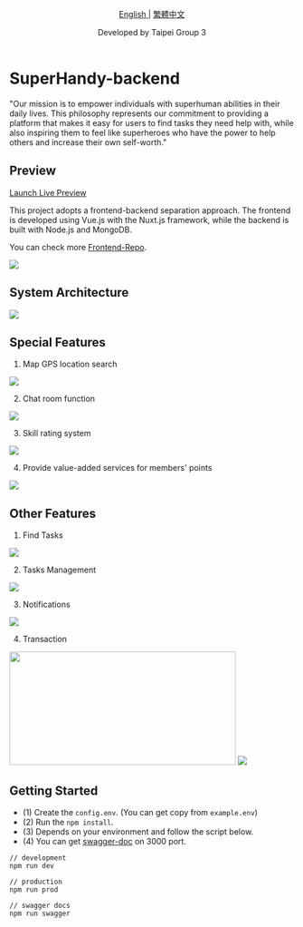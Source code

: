 <p align="center">
  <a href="./README.md"> English </a> | <a href="./README.zh-TW.md"> 繁體中文
  </a>
</p>
  
<p align="center">
  Developed by Taipei Group 3<br></a>
<br>

</p>

# SuperHandy-backend

"Our mission is to empower individuals with superhuman abilities in their daily lives. This philosophy represents our commitment to providing a platform that makes it easy for users to find tasks they need help with, while also inspiring them to feel like superheroes who have the power to help others and increase their own self-worth."

## Preview
[Launch Live Preview](https://superhandy-frontend-fork.herokuapp.com/)

This project adopts a frontend-backend separation approach. The frontend is developed using Vue.js with the Nuxt.js framework, while the backend is built with Node.js and MongoDB.

You can check more [Frontend-Repo](https://github.com/erik1110/SuperHandy-frontend).

<img src="./image/home.png">

## System Architecture
<img src="./image/system-structure.png">

## Special Features
1. Map GPS location search
<img src="./image/maps.png">

2. Chat room function
<img src="./image/chat.png">

3. Skill rating system
<img src="./image/rating.png">

4. Provide value-added services for members' points
<img src="./image/points.png">

## Other Features
1. Find Tasks
<img src="./image/find-tasks.png">

2. Tasks Management
<img src="./image/tasks-management.png">

3. Notifications
<img src="./image/notifications.png">

4. Transaction
<img src="./image/save-money.png" width=400px height=200px>
<img src="./image/transaction.png">

## Getting Started

-   (1) Create the `config.env`. (You can get copy from `example.env`)
-   (2) Run the `npm install`.
-   (3) Depends on your environment and follow the script below.
-   (4) You can get [swagger-doc](http://localhost:3000/api-doc/) on 3000 port.

```
// development
npm run dev

// production
npm run prod

// swagger docs
npm run swagger

```
